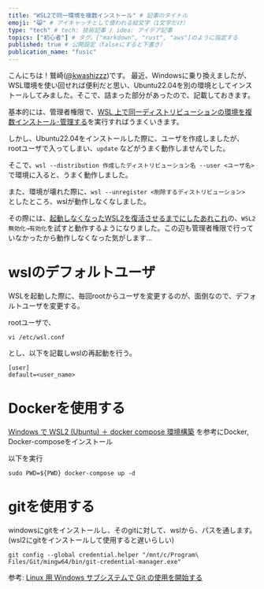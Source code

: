 ```yaml
---
title: "WSL2で同一環境を複数インストール" # 記事のタイトル
emoji: "😸" # アイキャッチとして使われる絵文字（1文字だけ）
type: "tech" # tech: 技術記事 / idea: アイデア記事
topics: ["初心者"] # タグ。["markdown", "rust", "aws"]のように指定する
published: true # 公開設定（falseにすると下書き）
publication_name: "fusic"
---
```


こんにちは！鷲崎([@kwashizzz](https://twitter.com/kwashizzz))です。
最近、Windowsに乗り換えましたが、WSL環境を使い回せれば便利だと思い、Ubuntu22.04を別の環境としてインストールしてみました。そこで、詰まった部分があったので、記載しておきます。

基本的には、管理者権限で、[WSL 上で同一ディストリビューションの環境を複数インストール･管理する](https://qiita.com/souyakuchan/items/9f95043cf9c4eda2e1cc)を実行すればうまくいきます。

しかし、Ubuntu22.04をインストールした際に、ユーザを作成しましたが、rootユーザで入ってしまい、`update`
などがうまく動作しませんでした。

そこで、`wsl --distribution 作成したディストリビューション名 --user <ユーザ名>` で環境に入ると、うまく動作しました。

また、環境が壊れた際に、`wsl --unregister <削除するディストリビューション>`　としたところ、wslが動作しなくなしました。

その際には、[起動しなくなったWSL2を復活させるまでにしたあれこれ](https://zenn.dev/karaage0703/articles/e30c9614a55bdb)の、`WSL2無効化→有効化`を試すと動作するようになりました。この辺も管理者権限で行っていなかったから動作しなくなった気がします...


# wslのデフォルトユーザ

WSLを起動した際に、毎回rootからユーザを変更するのが、面倒なので、デフォルトユーザを変更する。

rootユーザで、

```
vi /etc/wsl.conf
```

とし、以下を記載しwslの再起動を行う。

```
[user]
default=<user_name>
```

# Dockerを使用する

[Ｗindows で ＷSL2 (Ubuntu) ＋ docker compose 環境構築](https://footloose-engineer.com/blog/2022/05/02/wsl2-ubuntu-docker-compose-setup/#toc9)
を参考にDocker, Docker-composeをインストール

以下を実行

```
sudo PWD=${PWD} docker-compose up -d
```

# gitを使用する

windowsにgitをインストールし、そのgitに対して、wslから、パスを通します。(wsl2にgitをインストールして使用すると遅いらしい)

```
git config --global credential.helper "/mnt/c/Program\ Files/Git/mingw64/bin/git-credential-manager.exe"
```

参考: [Linux 用 Windows サブシステムで Git の使用を開始する](https://learn.microsoft.com/ja-jp/windows/wsl/tutorials/wsl-git)
